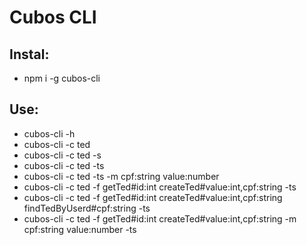 # Cubos CLI

## Instal:
- npm i -g cubos-cli

## Use:
- cubos-cli -h
- cubos-cli -c ted 
- cubos-cli -c ted -s
- cubos-cli -c ted -ts
- cubos-cli -c ted -ts -m cpf:string value:number
- cubos-cli -c ted -f getTed#id:int createTed#value:int,cpf:string -ts
- cubos-cli -c ted -f getTed#id:int createTed#value:int,cpf:string findTedByUserd#cpf:string -ts
- cubos-cli -c ted -f getTed#id:int createTed#value:int,cpf:string -m cpf:string value:number -ts
